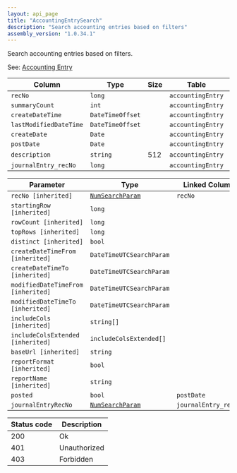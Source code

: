 ```yaml
---
layout: api_page
title: "AccountingEntrySearch"
description: "Search accounting entries based on filters"
assembly_version: "1.0.34.1"
---
```


Search accounting entries based on filters.

See: [Accounting Entry](AccountingEntry.html)

| Column | Type | Size | Table | Description |
| ------ | ---- | ---- | ----- | ----------- |
| `recNo` | `long` |  | `accountingEntry` | 
| `summaryCount` | `int` |  | `accountingEntry` | 
| `createDateTime` | `DateTimeOffset` |  | `accountingEntry` | 
| `lastModifiedDateTime` | `DateTimeOffset` |  | `accountingEntry` | 
| `createDate` | `Date` |  | `accountingEntry` | 
| `postDate` | `Date` |  | `accountingEntry` | 
| `description` | `string` | 512 | `accountingEntry` | 
| `journalEntry_recNo` | `long` |  | `accountingEntry` | 

| Parameter | Type | Linked Column | Description |
| --------- | ---- | ------------- | ----------- |
| `recNo [inherited]` | [`NumSearchParam`](NumSearchParam) | `recNo` | 
| `startingRow [inherited]` | `long` |  | 
| `rowCount [inherited]` | `long` |  | 
| `topRows [inherited]` | `long` |  | 
| `distinct [inherited]` | `bool` |  | 
| `createDateTimeFrom [inherited]` | `DateTimeUTCSearchParam` |  | 
| `createDateTimeTo [inherited]` | `DateTimeUTCSearchParam` |  | 
| `modifiedDateTimeFrom [inherited]` | `DateTimeUTCSearchParam` |  | 
| `modifiedDateTimeTo [inherited]` | `DateTimeUTCSearchParam` |  | 
| `includeCols [inherited]` | `string[]` |  | 
| `includeColsExtended [inherited]` | `includeColsExtended[]` |  | 
| `baseUrl [inherited]` | `string` |  | 
| `reportFormat [inherited]` | `bool` |  | 
| `reportName [inherited]` | `string` |  | 
| `posted` | `bool` | `postDate` | 
| `journalEntryRecNo` | [`NumSearchParam`](NumSearchParam) | `journalEntry_recNo` | 

| Status code | Description |
| ----------- | ----------- |
| 200 | Ok |
| 401 | Unauthorized |
| 403 | Forbidden |


